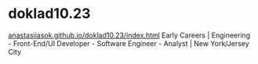 # doklad10.23

<a href="https://anastasiiasok.github.io/doklad10.23" target="_blank">anastasiiasok.github.io/doklad10.23/index.html</a>
Early Careers | Engineering - Front-End/UI Developer - Software Engineer - Analyst | New York/Jersey City
